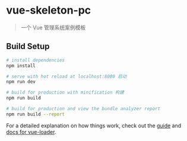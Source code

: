 # vue-skeleton-pc

> 一个 Vue 管理系统案例模板

## Build Setup

``` bash
# install dependencies
npm install

# serve with hot reload at localhost:8080 启动
npm run dev

# build for production with minification 构建
npm run build

# build for production and view the bundle analyzer report
npm run build --report
```

For a detailed explanation on how things work, check out the [guide](http://vuejs-templates.github.io/webpack/) and [docs for vue-loader](http://vuejs.github.io/vue-loader).
